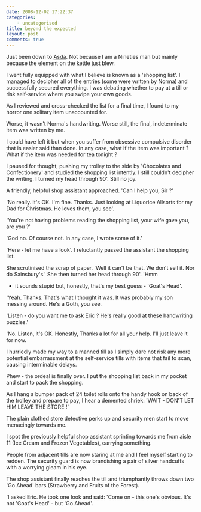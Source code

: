 ```yaml
---
date: 2008-12-02 17:22:37
categories:
    - uncategorised
title: beyond the expected
layout: post
comments: true
---
```

Just been down to
[Asda](http://www.nbrightside.com/blog/2007/10/16/just-do-what-you-are-told-3).
Not because I am a Nineties man but mainly because the element on the
kettle just blew.

I went fully equipped with what I believe is known as a 'shopping list'.
I managed to decipher all of the entries (some were written by Norma)
and successfully secured everything. I was debating whether to pay at a
till or risk self-service where you swipe your own goods.

As I reviewed and cross-checked the list for a final time, I found to my
horror one solitary item unaccounted for.

Worse, it wasn't Norma's handwriting. Worse still, the final,
indeterminate item was written by me.

I could have left it but when you suffer from obsessive compulsive
disorder that is easier said than done. In any case, what if the item
was important ? What if the item was needed for tea tonight ?

I paused for thought, pushing my trolley to the side by 'Chocolates and
Confectionery' and studied the shopping list intently. I still couldn't
decipher the writing. I turned my head through 90'. Still no joy.

A friendly, helpful shop assistant approached. 'Can I help you, Sir ?'

'No really. It's OK. I'm fine. Thanks. Just looking at Liquorice
Allsorts for my Dad for Christmas. He loves them, you see'.

'You're not having problems reading the shopping list, your wife gave
you, are you ?'

'God no. Of course not. In any case, I wrote some of it.'

'Here - let me have a look'. I reluctantly passed the assistant the
shopping list.

She scrutinised the scrap of paper. 'Well it can't be that. We don't
sell it. Nor do Sainsbury's.' She then turned her head through 90'. 'Hmm
- it sounds stupid but, honestly, that's my best guess - 'Goat's Head'.

'Yeah. Thanks. That's what I thought it was. It was probably my son
messing around. He's a Goth, you see.

'Listen - do you want me to ask Eric ? He's really good at these
handwriting puzzles.'

'No. Listen, it's OK. Honestly, Thanks a lot for all your help. I'll
just leave it for now.

I hurriedly made my way to a manned till as I simply dare not risk any
more potential embarrassment at the self-service tills with items that
fail to scan, causing interminable delays.

Phew - the ordeal is finally over. I put the shopping list back in my
pocket and start to pack the shopping.

As I hang a bumper pack of 24 toilet rolls onto the handy hook on back
of the trolley and prepare to pay, I hear a demented shriek: 'WAIT -
DON'T LET HIM LEAVE THE STORE !'

The plain clothed store detective perks up and security men start to
move menacingly towards me.

I spot the previously helpful shop assistant sprinting towards me from
aisle 11 (Ice Cream and Frozen Vegetables), carrying something.

People from adjacent tills are now staring at me and I feel myself
starting to redden. The security guard is now brandishing a pair of
silver handcuffs with a worrying gleam in his eye.

The shop assistant finally reaches the till and triumphantly throws down
two 'Go Ahead' bars (Strawberry and Fruits of the Forest).

'I asked Eric. He took one look and said: 'Come on - this one's obvious.
It's not 'Goat's Head' - but 'Go Ahead'.
